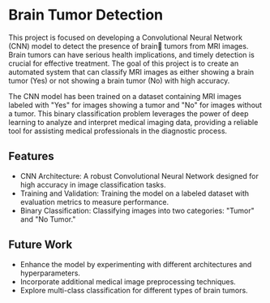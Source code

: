 # Brain Tumor Detection

This project is focused on developing a Convolutional Neural Network (CNN) model to detect the presence of brain🧠 tumors from MRI images. Brain tumors can have serious health implications, and timely detection is crucial for effective treatment. The goal of this project is to create an automated system that can classify MRI images as either showing a brain tumor (Yes) or not showing a brain tumor (No) with high accuracy.

The CNN model has been trained on a dataset containing MRI images labeled with "Yes" for images showing a tumor and "No" for images without a tumor. This binary classification problem leverages the power of deep learning to analyze and interpret medical imaging data, providing a reliable tool for assisting medical professionals in the diagnostic process.


## Features

- CNN Architecture: A robust Convolutional Neural Network designed for high accuracy in image classification tasks.
- Training and Validation: Training the model on a labeled dataset with evaluation metrics to measure performance.
- Binary Classification: Classifying images into two categories: "Tumor" and "No Tumor."


## Future Work
- Enhance the model by experimenting with different architectures and hyperparameters.
- Incorporate additional medical image preprocessing techniques.
- Explore multi-class classification for different types of brain tumors.
